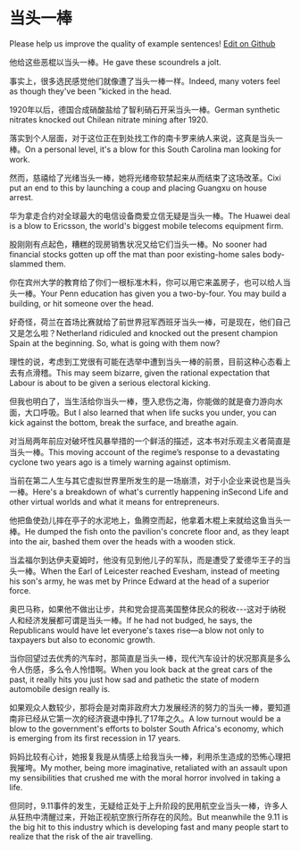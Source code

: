 # 当头一棒

Please help us improve the quality of example sentences! [Edit on Github](https://github.com/jiyushe/jiyu-example-sentence-source/blob/main/chinese/dangtouyibang.md)

<p><span class="chinese">他给这些恶棍以当头一棒。</span><span class="english">He gave these scoundrels a jolt.</span></p>

<p><span class="chinese">事实上，很多选民感觉他们就像遭了当头一棒一样。</span><span class="english">Indeed, many voters feel as though they've been "kicked in the head.</span></p>

<p><span class="chinese">1920年以后，德国合成硝酸盐给了智利硝石开采当头一棒。</span><span class="english">German synthetic nitrates knocked out Chilean nitrate mining after 1920.</span></p>

<p><span class="chinese">落实到个人层面，对于这位正在到处找工作的南卡罗来纳人来说，这真是当头一棒。</span><span class="english">On a personal level, it's a blow for this South Carolina man looking for work.</span></p>

<p><span class="chinese">然而，慈禧给了光绪当头一棒，她将光绪帝软禁起来从而结束了这场改革。</span><span class="english">Cixi put an end to this by launching a coup and placing Guangxu on house arrest.</span></p>

<p><span class="chinese">华为拿走合约对全球最大的电信设备商爱立信无疑是当头一棒。</span><span class="english">The Huawei deal is a blow to Ericsson, the world's biggest mobile telecoms equipment firm.</span></p>

<p><span class="chinese">股刚刚有点起色，糟糕的现房销售状况又给它们当头一棒。</span><span class="english">No sooner had financial stocks gotten up off the mat than poor existing-home sales body-slammed them.</span></p>

<p><span class="chinese">你在宾州大学的教育给了你们一根标准木料，你可以用它来盖房子，也可以给人当头一棒。</span><span class="english">Your Penn education has given you a two-by-four. You may build a building, or hit someone over the head.</span></p>

<p><span class="chinese">好奇怪，荷兰在首场比赛就给了前世界冠军西班牙当头一棒，可是现在，他们自己又是怎么啦？</span><span class="english">Netherland ridiculed and knocked out the present champion Spain at the beginning. So, what is going with them now?</span></p>

<p><span class="chinese">理性的说，考虑到工党很有可能在选举中遭到当头一棒的前景，目前这种心态看上去有点滑稽。</span><span class="english">This may seem bizarre, given the rational expectation that Labour is about to be given a serious electoral kicking.</span></p>

<p><span class="chinese">但我也明白了，当生活给你当头一棒，堕入悲伤之海，你能做的就是奋力游向水面，大口呼吸。</span><span class="english">But I also learned that when life sucks you under, you can kick against the bottom, break the surface, and breathe again.</span></p>

<p><span class="chinese">对当局两年前应对破坏性风暴举措的一个鲜活的描述，这本书对乐观主义者简直是当头一棒。</span><span class="english">This moving account of the regime’s response to a devastating cyclone two years ago is a timely warning against optimism.</span></p>

<p><span class="chinese">当前在第二人生与其它虚拟世界里所发生的是一场崩溃，对于小企业来说也是当头一棒。</span><span class="english">Here's a breakdown of what's currently happening inSecond Life and other virtual worlds and what it means for entrepreneurs.</span></p>

<p><span class="chinese">他把鱼使劲儿摔在亭子的水泥地上，鱼腾空而起，他拿着木棍上来就给这鱼当头一棒。</span><span class="english">He dumped the fish onto the pavilion's concrete floor and, as they leapt into the air, bashed them over the heads with a wooden stick.</span></p>

<p><span class="chinese">当孟福尔到达伊夫夏姆时，他没有见到他儿子的军队，而是遭受了爱德华王子的当头一棒。</span><span class="english">When the Earl of Leicester reached Evesham, instead of meeting his son's army, he was met by Prince Edward at the head of a superior force.</span></p>

<p><span class="chinese">奥巴马称，如果他不做出让步，共和党会提高美国整体民众的税收---这对于纳税人和经济发展都可谓是当头一棒。</span><span class="english">If he had not budged, he says, the Republicans would have let everyone's taxes rise—a blow not only to taxpayers but also to economic growth.</span></p>

<p><span class="chinese">当你回望过去优秀的汽车时，那简直是当头一棒，现代汽车设计的状况那真是多么令人伤感，多么令人怜惜啊。</span><span class="english">When you look back at the great cars of the past, it really hits you just how sad and pathetic the state of modern automobile design really is.</span></p>

<p><span class="chinese">如果观众人数较少，那将会是对南非政府大力发展经济的努力的当头一棒，要知道南非已经从它第一次的经济衰退中挣扎了17年之久。</span><span class="english">A low turnout would be a blow to the government's efforts to bolster South Africa's economy, which is emerging from its first recession in 17 years.</span></p>

<p><span class="chinese">妈妈比较有心计，她报复我是从情感上给我当头一棒，利用杀生造成的恐怖心理把我摧垮。</span><span class="english">My mother, being more imaginative, retaliated with an assault upon my sensibilities that crushed me with the moral horror involved in taking a life.</span></p>

<p><span class="chinese">但同时，9.11事件的发生，无疑给正处于上升阶段的民用航空业当头一棒，许多人从狂热中清醒过来，开始正视航空旅行所存在的风险。</span><span class="english">But meanwhile the 9.11 is the big hit to this industry which is developing fast and many people start to realize that the risk of the air travelling.</span></p>

